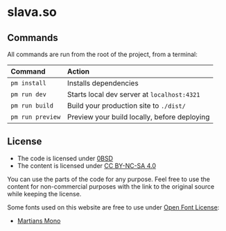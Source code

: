 # slava.so

##  Commands

All commands are run from the root of the project, from a terminal:

| Command                   | Action                                           |
| :------------------------ | :----------------------------------------------- |
| `pm install`             | Installs dependencies                            |
| `pm run dev`             | Starts local dev server at `localhost:4321`      |
| `pm run build`           | Build your production site to `./dist/`          |
| `pm run preview`         | Preview your build locally, before deploying     |

## License

- The code is licensed under [0BSD](./0BSD.md)
- The content is licensed under [CC BY-NC-SA 4.0](./CC.md)

You can use the parts of the code for any purpose. Feel free to use the content for non-commercial purposes with the link to the original source while keeping the license.

Some fonts used on this website are free to use under [Open Font License](https://openfontlicense.org/):

- [Martians Mono](https://github.com/evilmartians/mono)
